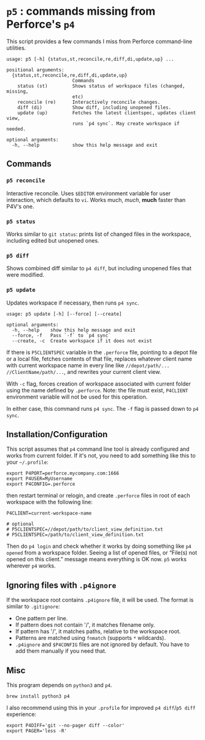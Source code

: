 # `p5` : commands missing from Perforce's `p4`

This script provides a few commands I miss from Perforce command-line utilities.

    usage: p5 [-h] {status,st,reconcile,re,diff,di,update,up} ...

    positional arguments:
      {status,st,reconcile,re,diff,di,update,up}
                            Commands
        status (st)         Shows status of workspace files (changed, missing,
                            etc)
        reconcile (re)      Interactively reconcile changes.
        diff (di)           Show diff, including unopened files.
        update (up)         Fetches the latest clientspec, updates client view,
                            runs `p4 sync`. May create workspace if needed.

    optional arguments:
      -h, --help            show this help message and exit

## Commands

### `p5 reconcile`

Interactive reconcile. Uses `$EDITOR` environment variable for user interaction, which defaults to `vi`. Works much, *much*, **much** faster than P4V's one.

### `p5 status`

Works similar to `git status`: prints list of changed files in the workspace, including edited but unopened ones.

### `p5 diff`

Shows combined diff similar to `p4 diff`, but including unopened files that were modified.

### `p5 update`

Updates workspace if necessary, then runs `p4 sync`.

    usage: p5 update [-h] [--force] [--create]

    optional arguments:
      -h, --help    show this help message and exit
      --force, -f   Pass `-f` to `p4 sync`
      --create, -c  Create workspace if it does not exist

If there is `P5CLIENTSPEC` variable in the `.perforce` file, pointing to a depot file or a local file, fetches contents of that file, replaces whatever client name with current workspace name in every line like `//depot/path/... //ClientName/path/...`, and rewrites your current client view.

With `-c` flag, forces creation of workspace associated with current folder using the name defined by `.perforce`. Note: the file must exist, `P4CLIENT` environment variable will not be used for this operation.

In either case, this command runs `p4 sync`. The `-f` flag is passed down to `p4 sync`.

## Installation/Configuration

This script assumes that `p4` command line tool is already configured and works from current folder. If it's not, you need to add something like this to your `~/.profile`:

    export P4PORT=perforce.mycompany.com:1666
    export P4USER=MyUsername
    export P4CONFIG=.perforce

then restart terminal or relogin, and create `.perforce` files in root of each workspace with the following line:

    P4CLIENT=current-workspace-name

    # optional
    # P5CLIENTSPEC=//depot/path/to/client_view_definition.txt
    # P5CLIENTSPEC=/path/to/client_view_definition.txt

Then do `p4 login` and check whether it works by doing something like `p4 opened` from a workspace folder. Seeing a list of opened files, or “File(s) not opened on this client.” message means everything is OK now. `p5` works wherever `p4` works.

## Ignoring files with `.p4ignore`

If the workspace root contains `.p4ignore` file, it will be used. The format is similar to `.gitignore`:

* One pattern per line.
* If pattern does not contain '/', it matches filename only.
* If pattern has '/', it matches paths, relative to the workspace root.
* Patterns are matched using `fnmatch` (supports `*` wildcards).
* `.p4ignore` and `$P4CONFIG` files are not ignored by default. You have to add them manually if you need that.

## Misc

This program depends on `python3` and `p4`.

    brew install python3 p4

I also recommend using this in your `.profile` for improved `p4 diff`/`p5 diff` experience:

    export P4DIFF='git --no-pager diff --color'
    export PAGER='less -R'


